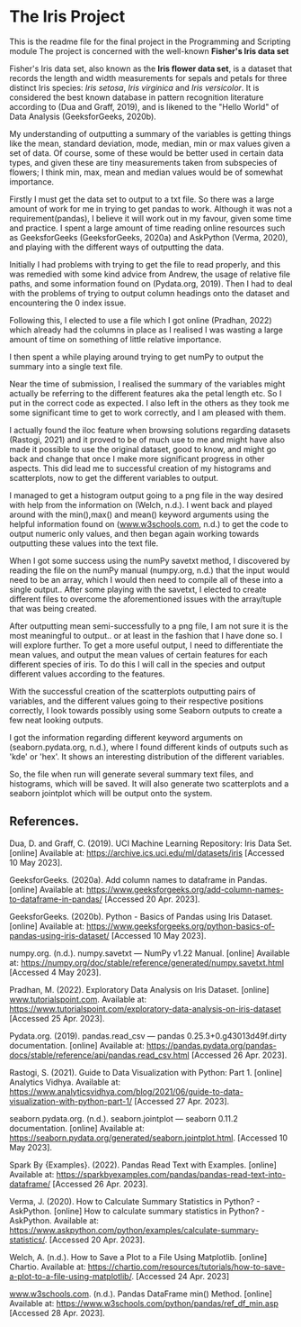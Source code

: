 # The Iris Project
This is the readme file for the final project in the Programming and Scripting module
The project is concerned with the well-known **Fisher's Iris data set**

Fisher's Iris data set, also known as the **Iris flower data set**, is a dataset that records the length and width measurements for sepals and petals for three distinct Iris species: *Iris setosa*, *Iris virginica* and *Iris versicolor*.
It is considered the best known database in pattern recognition literature according to (Dua and Graff, 2019), and is likened to the "Hello World" of Data Analysis (GeeksforGeeks, 2020b).

My understanding of outputting a summary of the variables is getting things like the mean, standard deviation, mode, median, min or max values given a set of data.
Of course, some of these would be better used in certain data types, and given these are tiny measurements taken from subspecies of flowers; I think min, max, mean and median values would be of somewhat importance.

Firstly I must get the data set to output to a txt file. So there was a large amount of work for me in trying to get pandas to work. Although it was not a requirement(pandas), I believe it will work out in my favour, given some time and practice.
I spent a large amount of time reading online resources such as GeeksforGeeks (GeeksforGeeks, 2020a) and AskPython (Verma, 2020), and playing with the different ways of outputting the data.

Initially I had problems with trying to get the file to read properly, and this was remedied with some kind advice from Andrew, the usage of relative file paths, and some information found on (Pydata.org, 2019).
Then I had to deal with the problems of trying to output column headings onto the dataset and encountering the 0 index issue.

Following this, I elected to use a file which I got online (Pradhan, 2022) which already had the columns in place as I realised I was wasting a large amount of time on something of little relative importance.

I then spent a while playing around trying to get numPy to output the summary into a single text file.

Near the time of submission, I realised the summary of the variables might actually be referring to the different features aka the petal length etc. So I put in the correct code as expected. I also left in the others as they took me some significant time to get to work correctly, and I am pleased with them.

I actually found the iloc feature when browsing solutions regarding datasets (Rastogi, 2021) and it proved to be of much use to me and might have also made it possible to use the original dataset, good to know, and might go back and change that once I make more significant progress in other aspects. 
This did lead me to successful creation of my histograms and scatterplots, now to get the different variables to output.

I managed to get a histogram output going to a png file in the way desired with help from the information on (Welch, n.d.). 
I went back and played around with the min(),max() and mean() keyword arguments using the helpful information found on (www.w3schools.com, n.d.) to get the code to output numeric only values, and then began again working towards outputting these values into the text file.

When I got some success using the numPy savetxt method, I discovered by reading the file on the numPy manual (numpy.org, n.d.) that the input would need to be an array, which I would then need to compile all of these into a single output..
After some playing with the savetxt, I elected to create different files to overcome the aforementioned issues with the array/tuple that was being created.

After outputting mean semi-successfully to a png file, I am not sure it is the most meaningful to output.. or at least in the fashion that I have done so. I will explore further. 
To get a more useful output, I need to differentiate the mean values, and output the mean values of certain features for each different species of iris. To do this I will call in the species and output different values according to the features.

With the successful creation of the scatterplots outputting pairs of variables, and the different values going to their respective positions correctly, I look towards possibly using some Seaborn outputs to create a few neat looking outputs.

I got the information regarding different keyword arguments on (seaborn.pydata.org, n.d.), where I found different kinds of outputs such as 'kde' or 'hex'. It shows an interesting distribution of the different variables.

So, the file when run will generate several summary text files, and histograms, which will be saved. It will also generate two scatterplots and a seaborn jointplot which will be output onto the system.

## References.

Dua, D. and Graff, C. (2019). UCI Machine Learning Repository: Iris Data Set. [online] Available at: https://archive.ics.uci.edu/ml/datasets/iris [Accessed 10 May 2023].

GeeksforGeeks. (2020a). Add column names to dataframe in Pandas. [online] Available at: https://www.geeksforgeeks.org/add-column-names-to-dataframe-in-pandas/ [Accessed 20 Apr. 2023].

GeeksforGeeks. (2020b). Python - Basics of Pandas using Iris Dataset. [online] Available at: https://www.geeksforgeeks.org/python-basics-of-pandas-using-iris-dataset/ [Accessed 10 May 2023].

numpy.org. (n.d.). numpy.savetxt — NumPy v1.22 Manual. [online] Available at: https://numpy.org/doc/stable/reference/generated/numpy.savetxt.html [Accessed 4 May 2023].

Pradhan, M. (2022). Exploratory Data Analysis on Iris Dataset. [online] www.tutorialspoint.com. Available at: https://www.tutorialspoint.com/exploratory-data-analysis-on-iris-dataset [Accessed 25 Apr. 2023].

Pydata.org. (2019). pandas.read_csv — pandas 0.25.3+0.g43013d49f.dirty documentation. [online] Available at: https://pandas.pydata.org/pandas-docs/stable/reference/api/pandas.read_csv.html [Accessed 26 Apr. 2023].

Rastogi, S. (2021). Guide to Data Visualization with Python: Part 1. [online] Analytics Vidhya. Available at: https://www.analyticsvidhya.com/blog/2021/06/guide-to-data-visualization-with-python-part-1/ [Accessed 27 Apr. 2023].

seaborn.pydata.org. (n.d.). seaborn.jointplot — seaborn 0.11.2 documentation. [online] Available at: https://seaborn.pydata.org/generated/seaborn.jointplot.html. [Accessed 10 May 2023].

Spark By {Examples}. (2022). Pandas Read Text with Examples. [online] Available at: https://sparkbyexamples.com/pandas/pandas-read-text-into-dataframe/ [Accessed 26 Apr. 2023].

Verma, J. (2020). How to Calculate Summary Statistics in Python? - AskPython. [online] How to calculate summary statistics in Python? - AskPython. Available at: https://www.askpython.com/python/examples/calculate-summary-statistics/. [Accessed 20 Apr. 2023].

Welch, A. (n.d.). How to Save a Plot to a File Using Matplotlib. [online] Chartio. Available at: https://chartio.com/resources/tutorials/how-to-save-a-plot-to-a-file-using-matplotlib/. [Accessed 24 Apr. 2023]

www.w3schools.com. (n.d.). Pandas DataFrame min() Method. [online] Available at: https://www.w3schools.com/python/pandas/ref_df_min.asp [Accessed 28 Apr. 2023].
